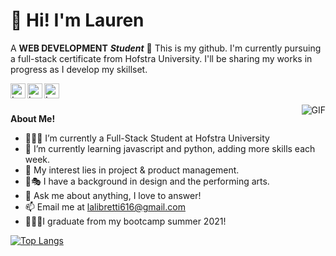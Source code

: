 # :wave: Hi! I'm Lauren
A **WEB DEVELOPMENT** ***Student*** 🚀
This is my github. I'm currently pursuing a full-stack certificate from Hofstra University. I'll be sharing my works in progress as I develop my skillset. 


<a href="https://https://www.linkedin.com/in/lauren-libretti/">
  <img align="left" alt="Lauren's LinkedIn" width="24px" src="https://cdn.jsdelivr.net/npm/simple-icons@v3/icons/linkedin.svg" />
</a>
<a href="https://www.instagram.com/lalibretti/">
  <img align="left" alt="Lauren's Instagram" width="24px" src="https://cdn.jsdelivr.net/npm/simple-icons@v3/icons/instagram.svg" />
</a>
<a href="https://www.facebook.com/profile.php?id=5138727">
  <img align="left" alt="Lauren's Facebook" width="24px" src="https://cdn.jsdelivr.net/npm/simple-icons@v3/icons/facebook.svg" />
</a>

<br />
<br />
 

  <img align="right" alt="GIF" src="https://media.giphy.com/media/24652QfeZzNIPzoH36/giphy.gif" />

**About Me!**

- 👨🏽‍💻 I’m currently a Full-Stack Student at Hofstra University
- 🌱 I’m currently learning javascript and python, adding more skills each week. 
- 🤔 My interest lies in project & product management.
- 🎨🎭 I have a background in design and the performing arts. 
- 💬 Ask me about anything, I love to answer!
- 📫 Email me at [lalibretti616@gmail.com](mailto:lalibretti616@gmail.com)
- 👩🏻‍🎓I graduate from my bootcamp summer 2021! 

[![Top Langs](https://github-readme-stats.vercel.app/api/top-langs/?username=lalibretti&layout=compact)](https://github.com/lalibretti/github-readme-stats)

